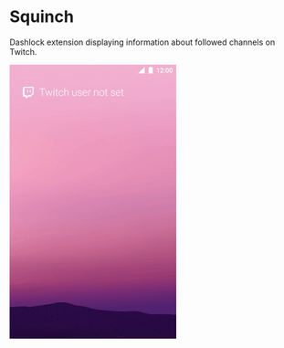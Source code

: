# Squinch

Dashlock extension displaying information about followed channels on Twitch.

![](docs/example_small.gif)
